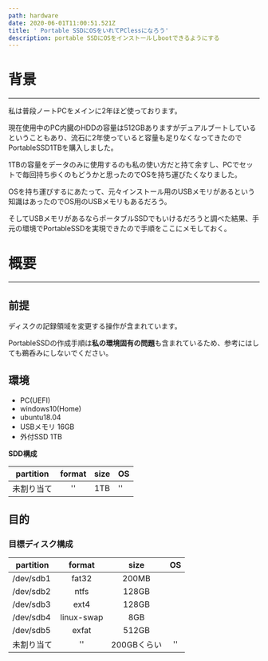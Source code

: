 ```yaml
---
path: hardware
date: 2020-06-01T11:00:51.521Z
title: ' Portable SSDにOSをいれてPClessになろう'
description: portable SSDにOSをインストールしbootできるようにする
---
```

# 背景
----
私は普段ノートPCをメインに2年ほど使っております。  

現在使用中のPC内臓のHDDの容量は512GBありますがデュアルブートしているということもあり、流石に2年使っていると容量も足りなくなってきたのでPortableSSD1TBを購入しました。

1TBの容量をデータのみに使用するのも私の使い方だと持て余すし、PCでセットで毎回持ち歩くのもどうかと思ったのでOSを持ち運びたくなりました。

OSを持ち運びするにあたって、元々インストール用のUSBメモリがあるという知識はあったのでOS用のUSBメモリもあるだろう。

 そしてUSBメモリがあるならポータブルSSDでもいけるだろうと調べた結果、手元の環境でPortableSSDを実現できたので手順をここにメモしておく。

# 概要
----
## 前提
ディスクの記録領域を変更する操作が含まれています。

PortableSSDの作成手順は**私の環境固有の問題**も含まれているため、参考にはしても鵜呑みにしないでください。

## 環境

- PC(UEFI)
- windows10(Home)
- ubuntu18.04
- USBメモリ 16GB
- 外付SSD  1TB

**SDD構成**

partition|format|size|OS
------------|:-----------:|:-------------:|------------
未割り当て|''|1TB|''







## 目的

### 目標ディスク構成
partition|format|size|OS
------------|:-----------:|:--------------:|:-----------:
/dev/sdb1|fat32|200MB
/dev/sdb2|ntfs|128GB
/dev/sdb3|ext4|128GB
/dev/sdb4|linux-swap|8GB
/dev/sdb5|exfat|512GB
未割り当て|''|200GBくらい|''
